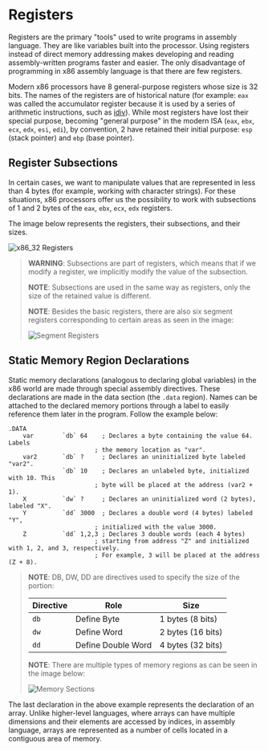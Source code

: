 # Registers

Registers are the primary "tools" used to write programs in assembly language.
They are like variables built into the processor.
Using registers instead of direct memory addressing makes developing and reading assembly-written programs faster and easier.
The only disadvantage of programming in x86 assembly language is that there are few registers.

Modern x86 processors have 8 general-purpose registers whose size is 32 bits.
The names of the registers are of historical nature (for example: `eax` was called the accumulator register because it is used by a series of arithmetic instructions, such as [idiv](https://www.felixcloutier.com/x86/idiv)).
While most registers have lost their special purpose, becoming "general purpose" in the modern ISA (`eax`, `ebx`, `ecx`, `edx`, `esi`, `edi`), by convention, 2 have retained their initial purpose: `esp` (stack pointer) and `ebp` (base pointer).

## Register Subsections

In certain cases, we want to manipulate values that are represented in less than 4 bytes (for example, working with character strings).
For these situations, x86 processors offer us the possibility to work with subsections of 1 and 2 bytes of the `eax`, `ebx`, `ecx`, `edx` registers.

The image below represents the registers, their subsections, and their sizes.

![x86_32 Registers](../media/registers.svg)

>**WARNING**: Subsections are part of registers, which means that if we modify a register, we implicitly modify the value of the subsection.
>
>**NOTE**: Subsections are used in the same way as registers, only the size of the retained value is different.
>
>**NOTE**: Besides the basic registers, there are also six segment registers corresponding to certain areas as seen in the image:
>
>![Segment Registers](../media/segments.svg)

## Static Memory Region Declarations

Static memory declarations (analogous to declaring global variables) in the x86 world are made through special assembly directives.
These declarations are made in the data section (the `.data` region).
Names can be attached to the declared memory portions through a label to easily reference them later in the program. Follow the example below:

```Assembly
.DATA
    var        `db` 64    ; Declares a byte containing the value 64. Labels
                        ; the memory location as "var".
    var2       `db` ?     ; Declares an uninitialized byte labeled "var2".
               `db` 10    ; Declares an unlabeled byte, initialized with 10. This
                        ; byte will be placed at the address (var2 + 1).
    X          `dw` ?     ; Declares an uninitialized word (2 bytes), labeled "X".
    Y          `dd` 3000  ; Declares a double word (4 bytes) labeled "Y",
                        ; initialized with the value 3000.
    Z          `dd` 1,2,3 ; Declares 3 double words (each 4 bytes)
                        ; starting from address "Z" and initialized with 1, 2, and 3, respectively.
                        ; For example, 3 will be placed at the address (Z + 8).
```

> **NOTE**: DB, DW, DD are directives used to specify the size of the portion:
>
> Directive   | Role               | Size
> ----------- | ------------------ | ----
> `db`        | Define Byte        | 1 bytes (8 bits)
> `dw`        | Define Word        | 2 bytes (16 bits)
> `dd`        | Define Double Word | 4 bytes (32 bits)
>
> **NOTE**: There are multiple types of memory regions as can be seen in the image below:
>
> ![Memory Sections](../media/sections.jpg)

The last declaration in the above example represents the declaration of an array.
Unlike higher-level languages, where arrays can have multiple dimensions and their elements are accessed by indices, in assembly language, arrays are represented as a number of cells located in a contiguous area of memory.
